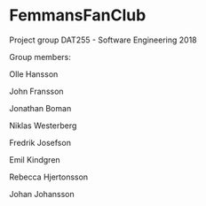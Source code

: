 # FemmansFanClub
Project group DAT255 - Software Engineering 2018

Group members: 

Olle Hansson

John Fransson

Jonathan Boman

Niklas Westerberg

Fredrik Josefson

Emil Kindgren

Rebecca Hjertonsson

Johan Johansson
